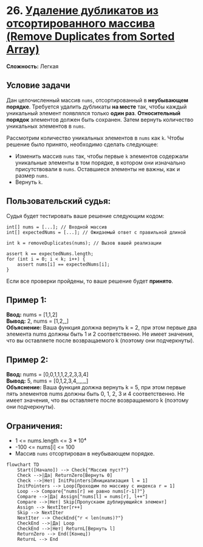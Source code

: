 # 26. [Удаление дубликатов из отсортированного массива (Remove Duplicates from Sorted Array)](https://leetcode.com/problems/remove-duplicates-from-sorted-array/description/)

**Сложность:** Легкая

## Условие задачи

Дан целочисленный массив `nums`, отсортированный в **неубывающем порядке**. Требуется удалить дубликаты **на месте** так, чтобы каждый уникальный элемент появлялся только **один раз**. **Относительный порядок** элементов должен быть сохранен. Затем вернуть количество уникальных элементов в `nums`.

Рассмотрим количество уникальных элементов в `nums` как `k`. Чтобы решение было принято, необходимо сделать следующее:

* Изменить массив `nums` так, чтобы первые `k` элементов содержали уникальные элементы в том порядке, в котором они изначально присутствовали в `nums`. Оставшиеся элементы не важны, как и размер `nums`.
* Вернуть `k`.

## Пользовательский судья:

Судья будет тестировать ваше решение следующим кодом:

```
int[] nums = [...]; // Входной массив
int[] expectedNums = [...]; // Ожидаемый ответ с правильной длиной

int k = removeDuplicates(nums); // Вызов вашей реализации

assert k == expectedNums.length;
for (int i = 0; i < k; i++) {
    assert nums[i] == expectedNums[i];
}
```

Если все проверки пройдены, то ваше решение будет **принято**.

## Пример 1:

**Ввод:** nums = [1,1,2]  
**Вывод:** 2, nums = [1,2,_]  
**Объяснение:** Ваша функция должна вернуть k = 2, при этом первые два элемента nums должны быть 1 и 2 соответственно. Не имеет значения, что вы оставляете после возвращаемого k (поэтому они подчеркнуты).

## Пример 2:

**Ввод:** nums = [0,0,1,1,1,2,2,3,3,4]  
**Вывод:** 5, nums = [0,1,2,3,4,_,_,_,_,_]  
**Объяснение:** Ваша функция должна вернуть k = 5, при этом первые пять элементов nums должны быть 0, 1, 2, 3 и 4 соответственно. Не имеет значения, что вы оставляете после возвращаемого k (поэтому они подчеркнуты).

## Ограничения:

* 1 <= nums.length <= 3 * 10⁴
* -100 <= nums[i] <= 100
* Массив `nums` отсортирован в неубывающем порядке.

```mermaid
flowchart TD
    Start([Начало]) --> Check{"Массив пуст?"}
    Check -->|Да| ReturnZero[Вернуть 0]
    Check -->|Нет| InitPointers[Инициализация l = 1]
    InitPointers --> Loop[Проходим по массиву с индекса r = 1]
    Loop --> Compare{"nums[r] не равно nums[r-1]?"}
    Compare -->|Да| Assign["nums[l] = nums[r], l++"]
    Compare -->|Нет| Skip[Пропускаем дублирующийся элемент]
    Assign --> NextIter[r++]
    Skip --> NextIter
    NextIter --> CheckEnd{"r < len(nums)?"}
    CheckEnd -->|Да| Loop
    CheckEnd -->|Нет| ReturnL[Вернуть l]
    ReturnZero --> End([Конец])
    ReturnL --> End
```